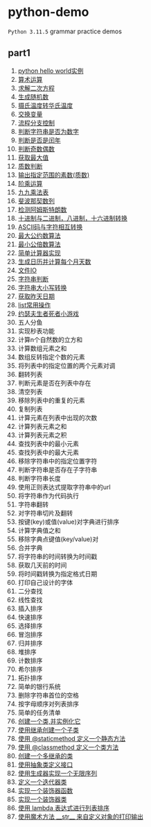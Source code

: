 # python-demo

`Python 3.11.5` grammar practice demos

## part1

1. [python hello world实例](https://github.com/bigredcapss/python-demo/part1/blob/main/helloworld.py)
2. [算术运算](https://github.com/bigredcapss/python-demo/blob/main/part1/test_operations.py)
3. [求解二次方程](https://github.com/bigredcapss/python-demo/blob/main/part1/quadratic_solver.py)
4. [生成随机数](https://github.com/bigredcapss/python-demo/blob/main/part1/test_random.py)
5. [摄氏温度转华氏温度](https://github.com/bigredcapss/python-demo/blob/main/part1/temperature_convert.py)
6. [交换变量](https://github.com/bigredcapss/python-demo/blob/main/part1/test_swap_var.py)
7. [流程分支控制](https://github.com/bigredcapss/python-demo/blob/main/part1/test_process_branch.py)
8. [判断字符串是否为数字](https://github.com/bigredcapss/python-demo/blob/main/part1/test_is_number.py)
9. [判断是否是闰年](https://github.com/bigredcapss/python-demo/blob/main/part1/test_leap_year.py)
10. [判断奇数偶数](https://github.com/bigredcapss/python-demo/blob/main/part1/test_odd_even.py)
11. [获取最大值](https://github.com/bigredcapss/python-demo/blob/main/part1/test_max.py)
12. [质数判断](https://github.com/bigredcapss/python-demo/blob/main/part1/test_prime.py)
13. [输出指定范围的素数(质数)](https://github.com/bigredcapss/python-demo/blob/main/part1/test_output_range_number.py)
14. [阶乘运算](https://github.com/bigredcapss/python-demo/blob/main/part1/test_factorial.py)
15. [九九乘法表](https://github.com/bigredcapss/python-demo/blob/main/part1/test_multiplication-table.py)
16. [斐波那契数列](https://github.com/bigredcapss/python-demo/blob/main/part1/test_fibonacci_sequence.py)
17. [检测阿姆斯特朗数](https://github.com/bigredcapss/python-demo/blob/main/part1/test_armstrong_number.py)
18. [十进制与二进制，八进制，十六进制转换](https://github.com/bigredcapss/python-demo/blob/main/part1/test_number_system.py)
19. [ASCII码与字符相互转换](https://github.com/bigredcapss/python-demo/blob/main/part1/test_ascii.py)
20. [最大公约数算法](https://github.com/bigredcapss/python-demo/blob/main/part1/test_hcf.py)
21. [最小公倍数算法](https://github.com/bigredcapss/python-demo/blob/main/part1/test_lcm.py)
22. [简单计算器实现](https://github.com/bigredcapss/python-demo/blob/main/part1/test_calculator.py)
23. [生成日历并计算每个月天数](https://github.com/bigredcapss/python-demo/blob/main/part1/test_calendar.py)
24. [文件IO](https://github.com/bigredcapss/python-demo/blob/main/part1/test_file_io.py)
25. [字符串判断](https://github.com/bigredcapss/python-demo/blob/main/part1/test_str.py)
26. [字符串大小写转换](https://github.com/bigredcapss/python-demo/blob/main/part1/test_str_convert.py)
27. [获取昨天日期](https://github.com/bigredcapss/python-demo/blob/main/part1/test_datetime.py)
28. [list常用操作](https://github.com/bigredcapss/python-demo/blob/main/part1/test_list.py)
29. [约瑟夫生者死者小游戏](https://github.com/bigredcapss/python-demo/blob/main/part1/test_joseph.py)
30. 五人分鱼
31. 实现秒表功能
32. 计算n个自然数的立方和
33. 计算数组元素之和
34. 数组反转指定个数的元素
35. 将列表中的指定位置的两个元素对调
36. 翻转列表
37. 判断元素是否在列表中存在
38. 清空列表
39. 移除列表中的重复的元素
40. 复制列表
41. 计算元素在列表中出现的次数
42. 计算列表元素之和
43. 计算列表元素之积
44. 查找列表中的最小元素
45. 查找列表中的最大元素
46. 移除字符串中的指定位置字符
47. 判断字符串是否存在子字符串
48. 判断字符串长度
49. 使用正则表达式提取字符串中的url
50. 将字符串作为代码执行
51. 字符串翻转
52. 对字符串切片及翻转
53. 按键(key)或值(value)对字典进行排序
54. 计算字典值之和
55. 移除字典点键值(key/value)对
56. 合并字典
57. 将字符串的时间转换为时间戳
58. 获取几天前的时间
59. 将时间戳转换为指定格式日期
60. 打印自己设计的字体
61. 二分查找
62. 线性查找
63. 插入排序
64. 快速排序
65. 选择排序
66. 冒泡排序
67. 归并排序
68. 堆排序
69. 计数排序
70. 希尔排序
71. 拓扑排序
72. 简单的银行系统
73. 删除字符串首位的空格
74. 按字母顺序对列表排序
75. 简单的任务清单
76. [创建一个类,并实例化它](https://github.com/bigredcapss/python-demo/blob/main/part1/test_class_init.py)
77. [使用继承创建一个子类](https://github.com/bigredcapss/python-demo/blob/main/part1/test_class_extend.py)
78. [使用 @staticmethod 定义一个静态方法](https://github.com/bigredcapss/python-demo/blob/main/part1/test_static_method.py)
79. [使用 @classmethod 定义一个类方法](https://github.com/bigredcapss/python-demo/blob/main/part1/test_class_method.py)
80. [创建一个多继承的类](https://github.com/bigredcapss/python-demo/blob/main/part1/test_multi_extend.py)
81. [使用抽象类定义接口](https://github.com/bigredcapss/python-demo/blob/main/part1/test_abstract_class.py)
82. [使用生成器实现一个无限序列](https://github.com/bigredcapss/python-demo/blob/main/part1/test_infinite_sequence.py)
83. [定义一个迭代器类](https://github.com/bigredcapss/python-demo/blob/main/test_iter_class.py)
84. [实现一个装饰器函数](https://github.com/bigredcapss/python-demo/blob/main/test_decorator_function.py)
85. [实现一个装饰器类](https://github.com/bigredcapss/python-demo/blob/main/test_decorator_class.py)
86. [使用 lambda 表达式进行列表排序](https://github.com/bigredcapss/python-demo/blob/main/part1/test_lambda.py)
87. [使用魔术方法 \_\_str\_\_ 来自定义对象的打印输出](https://github.com/bigredcapss/python-demo/blob/main/part1/test_tostring.py)
